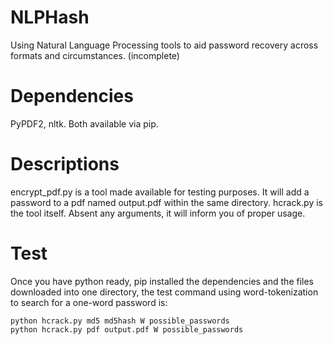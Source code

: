 # NLPHash
Using Natural Language Processing tools to aid password recovery across formats and circumstances. (incomplete)

# Dependencies

PyPDF2, nltk. Both available via pip.

# Descriptions

encrypt_pdf.py is a tool made available for testing purposes. It will add a password to a pdf named output.pdf within the same directory.
hcrack.py is the tool itself. Absent any arguments, it will inform you of proper usage.

# Test
  Once you have python ready, pip installed the dependencies and the files downloaded into one directory, the test command using word-tokenization to search for a one-word password is:
  
	python hcrack.py md5 md5hash W possible_passwords
	python hcrack.py pdf output.pdf W possible_passwords
